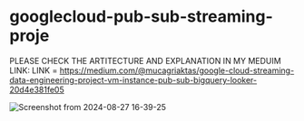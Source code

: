 # googlecloud-pub-sub-streaming-proje

PLEASE CHECK THE ARTITECTURE AND EXPLANATION IN MY MEDUIM LINK:
LINK = https://medium.com/@mucagriaktas/google-cloud-streaming-data-engineering-project-vm-instance-pub-sub-bigquery-looker-20d4e381fe05

![Screenshot from 2024-08-27 16-39-25](https://github.com/user-attachments/assets/7f80a799-6e98-453c-8814-fdf1336ef834)
